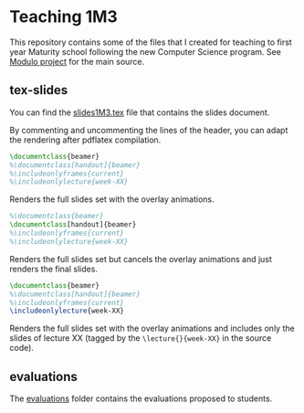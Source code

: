 # Teaching 1M3

This repository contains some of the files that I created for teaching to first year Maturity school following the new Computer Science program. See [Modulo project](https://modulo-info.ch/) for the main source.

## tex-slides

You can find the [slides1M3.tex](tex-slides/slides1M3.tex) file that contains the slides document.

By commenting and uncommenting the lines of the header, you can adapt the rendering after pdflatex compilation.

```tex
\documentclass{beamer}
%\documentclass[handout]{beamer}
%\includeonlyframes{current}
%\includeonlylecture{week-XX}
```

Renders the full slides set with the overlay animations.

```tex
%\documentclass{beamer}
\documentclass[handout]{beamer}
%\includeonlyframes{current}
%\includeonlylecture{week-XX}
```

Renders the full slides set but cancels the overlay animations and just renders the final slides.

```tex
\documentclass{beamer}
%\documentclass[handout]{beamer}
%\includeonlyframes{current}
\includeonlylecture{week-XX}
```

Renders the full slides set with the overlay animations and includes only the slides of lecture XX (tagged by the `\lecture{}{week-XX}` in the source code).

## evaluations

The [evaluations](/evaluations) folder contains the evaluations proposed to students.
